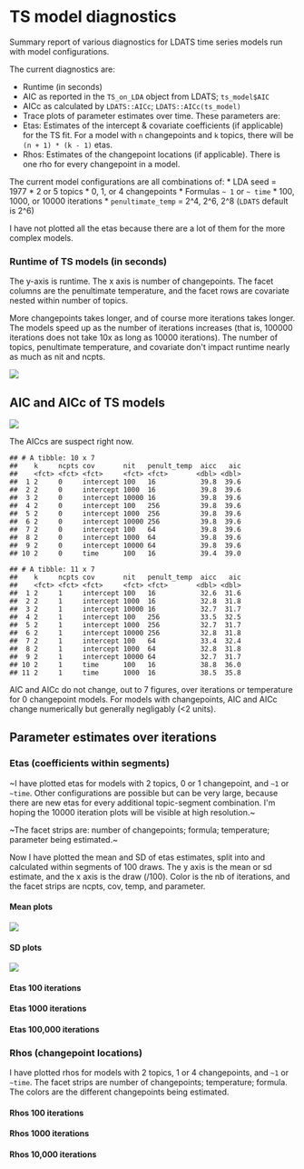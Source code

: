 TS model diagnostics
================

Summary report of various diagnostics for LDATS time series models run with model configurations.

The current diagnostics are:

-   Runtime (in seconds)
-   AIC as reported in the `TS_on_LDA` object from LDATS; `ts_model$AIC`
-   AICc as calculated by `LDATS::AICc`; `LDATS::AICc(ts_model)`
-   Trace plots of parameter estimates over time. These parameters are:
-   Etas: Estimates of the intercept & covariate coefficients (if applicable) for the TS fit. For a model with `n` changepoints and `k` topics, there will be `(n + 1) * (k - 1)` etas.
-   Rhos: Estimates of the changepoint locations (if applicable). There is one rho for every changepoint in a model.

The current model configurations are all combinations of: \* LDA seed = 1977 \* 2 or 5 topics \* 0, 1, or 4 changepoints \* Formulas `~ 1` or `~ time` \* 100, 1000, or 10000 iterations \* `penultimate_temp` = 2^4, 2^6, 2^8 (`LDATS` default is 2^6)

I have not plotted all the etas because there are a lot of them for the more complex models.

### Runtime of TS models (in seconds)

The y-axis is runtime. The x axis is number of changepoints. The facet columns are the penultimate temperature, and the facet rows are covariate nested within number of topics.

More changepoints takes longer, and of course more iterations takes longer. The models speed up as the number of iterations increases (that is, 100000 iterations does not take 10x as long as 10000 iterations). The number of topics, penultimate temperature, and covariate don't impact runtime nearly as much as nit and ncpts.

![](summary_files/figure-markdown_github/runtime-1.png)

AIC and AICc of TS models
-------------------------

![](summary_files/figure-markdown_github/aicc-1.png)

The AICcs are suspect right now.

    ## # A tibble: 10 x 7
    ##    k     ncpts cov       nit   penult_temp  aicc   aic
    ##    <fct> <fct> <fct>     <fct> <fct>       <dbl> <dbl>
    ##  1 2     0     intercept 100   16           39.8  39.6
    ##  2 2     0     intercept 1000  16           39.8  39.6
    ##  3 2     0     intercept 10000 16           39.8  39.6
    ##  4 2     0     intercept 100   256          39.8  39.6
    ##  5 2     0     intercept 1000  256          39.8  39.6
    ##  6 2     0     intercept 10000 256          39.8  39.6
    ##  7 2     0     intercept 100   64           39.8  39.6
    ##  8 2     0     intercept 1000  64           39.8  39.6
    ##  9 2     0     intercept 10000 64           39.8  39.6
    ## 10 2     0     time      100   16           39.4  39.0

    ## # A tibble: 11 x 7
    ##    k     ncpts cov       nit   penult_temp  aicc   aic
    ##    <fct> <fct> <fct>     <fct> <fct>       <dbl> <dbl>
    ##  1 2     1     intercept 100   16           32.6  31.6
    ##  2 2     1     intercept 1000  16           32.8  31.8
    ##  3 2     1     intercept 10000 16           32.7  31.7
    ##  4 2     1     intercept 100   256          33.5  32.5
    ##  5 2     1     intercept 1000  256          32.7  31.7
    ##  6 2     1     intercept 10000 256          32.8  31.8
    ##  7 2     1     intercept 100   64           33.4  32.4
    ##  8 2     1     intercept 1000  64           32.8  31.8
    ##  9 2     1     intercept 10000 64           32.7  31.7
    ## 10 2     1     time      100   16           38.8  36.0
    ## 11 2     1     time      1000  16           38.5  35.8

AIC and AICc do not change, out to 7 figures, over iterations or temperature for 0 changepoint models. For models with changepoints, AIC and AICc change numerically but generally negligably (&lt;2 units).

Parameter estimates over iterations
-----------------------------------

### Etas (coefficients within segments)

~I have plotted etas for models with 2 topics, 0 or 1 changepoint, and `~1` or `~time`. Other configurations are possible but can be very large, because there are new etas for every additional topic-segment combination. I'm hoping the 10000 iteration plots will be visible at high resolution.~

~The facet strips are: number of changepoints; formula; temperature; parameter being estimated.~

Now I have plotted the mean and SD of etas estimates, split into and calculated within segments of 100 draws. The y axis is the mean or sd estimate, and the x axis is the draw (/100). Color is the nb of iterations, and the facet strips are ncpts, cov, temp, and parameter.

#### Mean plots

![](summary_files/figure-markdown_github/eta%20means%20plots-1.png)

#### SD plots

![](summary_files/figure-markdown_github/eta%20sd%20plots-1.png)

#### Etas 100 iterations

#### Etas 1000 iterations

#### Etas 100,000 iterations

### Rhos (changepoint locations)

I have plotted rhos for models with 2 topics, 1 or 4 changepoints, and `~1` or `~time`. The facet strips are number of changepoints; temperature; formula. The colors are the different changepoints being estimated.

#### Rhos 100 iterations

#### Rhos 1000 iterations

#### Rhos 10,000 iterations
